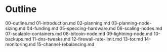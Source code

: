 # Outline

00-outline.md
01-introduction.md
02-planning.md
03-planning-node-sizing.md
04-funding.md
05-speccing-hardware.md
06-scaling-nodes.md
07-scalable-containers.md
08-bitcoin-node.md
09-lightning-node.md
10-backups.md
11-dns-tweaks.md
12-firewall-rate-limit.md
13-tor.md
14-monitoring.md
15-channel-rebalancing.md
